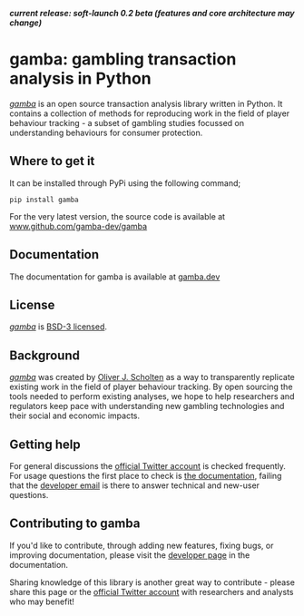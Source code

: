 ***current release: soft-launch 0.2 beta (features and core architecture may change)***

# gamba: gambling transaction analysis in Python

[*gamba*](https://www.gamba.dev) is an open source transaction analysis library written in Python. It contains a collection of methods for reproducing work in the field of player behaviour tracking - a subset of gambling studies focussed on understanding behaviours for consumer protection.


## Where to get it
It can be installed through PyPi using the following command;

`pip install gamba`

For the very latest version, the source code is available at www.github.com/gamba-dev/gamba

## Documentation
The documentation for gamba is available at [gamba.dev](https://www.gamba.dev)

## License
[*gamba*](https://www.gamba.dev) is [BSD-3 licensed](https://www.github.com/gamba-dev/gamba/license.md).

## Background
[*gamba*](https://www.gamba.dev) was created by [Oliver J. Scholten](https://scholar.google.co.uk/citations?user=tvAteogAAAAJ&hl=en) as a way to transparently replicate existing work in the field of player behaviour tracking. By open sourcing the tools needed to perform existing analyses, we hope to help researchers and regulators keep pace with understanding new gambling technologies and their social and economic impacts.

## Getting help
For general discussions the [official Twitter account](https://www.twitter.com/gamba_dev) is checked frequently. For usage questions the first place to check is [the documentation](https://www.gamba.dev), failing that the [developer email](mailto:dev@gamba.dev) is there to answer technical and new-user questions. 

## Contributing to gamba
If you'd like to contribute, through adding new features, fixing bugs, or improving documentation, please visit the [developer page](https://www.gamba.dev/development.html) in the documentation. 

Sharing knowledge of this library is another great way to contribute - please share this page or the [official Twitter account](https://www.twitter.com/gamba_dev) with researchers and analysts who may benefit!
